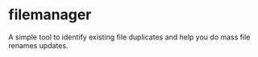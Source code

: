 # filemanager
A simple tool to identify existing file duplicates and help you do mass file renames updates.
